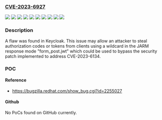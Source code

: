 ### [CVE-2023-6927](https://cve.mitre.org/cgi-bin/cvename.cgi?name=CVE-2023-6927)
![](https://img.shields.io/static/v1?label=Product&message=RHEL-8%20based%20Middleware%20Containers&color=blue)
![](https://img.shields.io/static/v1?label=Product&message=Red%20Hat%20Single%20Sign-On%207.6%20for%20RHEL%207&color=blue)
![](https://img.shields.io/static/v1?label=Product&message=Red%20Hat%20Single%20Sign-On%207.6%20for%20RHEL%208&color=blue)
![](https://img.shields.io/static/v1?label=Product&message=Red%20Hat%20Single%20Sign-On%207.6%20for%20RHEL%209&color=blue)
![](https://img.shields.io/static/v1?label=Product&message=Red%20Hat%20build%20of%20Keycloak%2022&color=blue)
![](https://img.shields.io/static/v1?label=Product&message=Red%20Hat%20build%20of%20Keycloak%2022.0.8&color=blue)
![](https://img.shields.io/static/v1?label=Product&message=Single%20Sign-On%207.6.6&color=blue)
![](https://img.shields.io/static/v1?label=Product&message=keycloak-core&color=blue)
![](https://img.shields.io/static/v1?label=Version&message=n%2Fa&color=blue)
![](https://img.shields.io/static/v1?label=Vulnerability&message=URL%20Redirection%20to%20Untrusted%20Site%20('Open%20Redirect')&color=brighgreen)

### Description

A flaw was found in Keycloak. This issue may allow an attacker to steal authorization codes or tokens from clients using a wildcard in the JARM response mode "form_post.jwt" which could be used to bypass the security patch implemented to address CVE-2023-6134.

### POC

#### Reference
- https://bugzilla.redhat.com/show_bug.cgi?id=2255027

#### Github
No PoCs found on GitHub currently.

